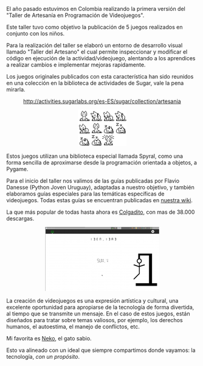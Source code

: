 <html><body><p>El año pasado estuvimos en Colombia realizando la primera versión del "Taller de Artesanía en Programación de Videojuegos".



Este taller tuvo como objetivo la publicación de 5 juegos realizados en conjunto con los niños.



Para la realización del taller se elaboró un entorno de desarrollo visual llamado "Taller del Artesano" el cual permite inspeccionar y modificar el código en ejecución de la actividad/videojuego, alentando a los aprendices a realizar cambios e implementar mejoras rapidamente.



Los juegos originales publicados con esta característica han sido reunidos en una colección en la biblioteca de actividades de Sugar, vale la pena mirarla.

</p><p style="text-align: center"><a href="http://activities.sugarlabs.org/es-ES/sugar/collection/artesania">http://activities.sugarlabs.org/es-ES/sugar/collection/artesania</a></p>

<p style="text-align: center"><a href="http://activities.sugarlabs.org/es-ES/sugar/collection/artesania"><img class="size-full wp-image-543 aligncenter" title="Neko_animation_steps_-_falling_asleep" src="/files/2015/04/Neko_animation_steps_-_falling_asleep.png" alt="" width="128" height="96"></a></p>

Estos juegos utilizan una biblioteca especial llamada Spyral, como una forma sencilla de aproximarse desde la programación orientada a objetos, a Pygame.



Para el inicio del taller nos valimos de las guías publicadas por Flavio Danesse (Python Joven Uruguay), adaptadas a nuestro objetivo, y también elaboramos guías especiales para las temáticas específicas de videojuegos. Todas estas guías se encuentran publicadas en <a href="http://pe.sugarlabs.org/ir/Python">nuestra wiki</a>.



La que más popular de todas hasta ahora es <a href="http://activities.sugarlabs.org/es-ES/sugar/addon/4741">Colgadito</a>, con mas de 38.000 descargas.

<p style="text-align: center"><a href="http://activities.sugarlabs.org/es-ES/sugar/collection/artesania"><img class="aligncenter size-medium wp-image-544" title="Captura de pantalla - 220414 - 12:48:05" src="/files/2015/04/Captura-de-pantalla-220414-124805-300x168.png" alt="" width="300" height="168"></a></p>


La creación de videojuegos es una expresión artística y cultural, una excelente oportunidad para apropiarse de la tecnología de forma divertida, al tiempo que se transmite un mensaje. En el caso de estos juegos, están diseñados para tratar sobre temas valiosos, por ejemplo, los derechos humanos, el autoestima, el manejo de conflictos, etc.


Mi favorita es <a href="http://activities.sugarlabs.org/es-ES/sugar/addon/4743">Neko</a>, el gato sabio.


Esto va alineado con un ideal que siempre compartimos donde vayamos: la tecnología, <em>con un propósito</em>.</body></html>
